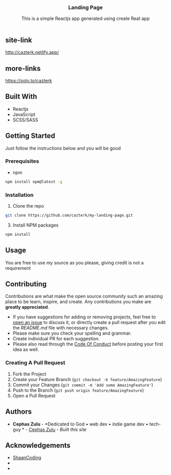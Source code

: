 
<br/>
<p align="center">
  <h3 align="center">Landing Page</h3>

  <p align="center">
    This is a simple Reactjs app generated using create Reat app 
    <br/>
    <br/>
  </p>
</p>

## site-link

http://cazterk.netlify.app/

## more-links

https://solo.to/cazterk

## Built With

- Reactjs
- JavaScript
- SCSS/SASS

## Getting Started

Just follow the instructions below and you will be good

### Prerequisites

* npm

```sh
npm install npm@latest -g
```

### Installation

1. Clone the repo

```sh
git clone https://github.com/cazterk/my-landing-page.git
```

3. Install NPM packages

```sh
npm install
```



## Usage

You are free to use my source as you please, giving credit is not a requirement 



## Contributing

Contributions are what make the open source community such an amazing place to be learn, inspire, and create. Any contributions you make are **greatly appreciated**.
* If you have suggestions for adding or removing projects, feel free to [open an issue](https://github.com/@cazerk/https://github.com/cazterk/my-landing-page/issues/new) to discuss it, or directly create a pull request after you edit the *README.md* file with necessary changes.
* Please make sure you check your spelling and grammar.
* Create individual PR for each suggestion.
* Please also read through the [Code Of Conduct](https://github.com/@cazerk/https://github.com/cazterk/my-landing-page/blob/main/CODE_OF_CONDUCT.md) before posting your first idea as well.

### Creating A Pull Request

1. Fork the Project
2. Create your Feature Branch (`git checkout -b feature/AmazingFeature`)
3. Commit your Changes (`git commit -m 'Add some AmazingFeature'`)
4. Push to the Branch (`git push origin feature/AmazingFeature`)
5. Open a Pull Request

## Authors

* **Cephas Zulu** - *Dedicated to God • web dev • indie game dev • tech-guy * - [Cephas Zulu](https://github.com/cazterk) - *Built this site*

## Acknowledgements

* [ShaanCoding](https://github.com/ShaanCoding/)
* []()
* []()
